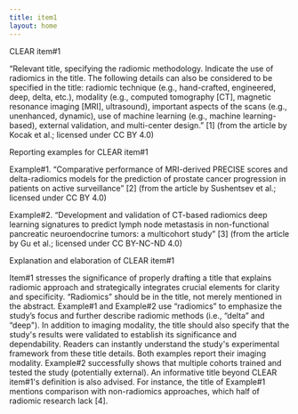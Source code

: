 ```yaml
---
title: item1
layout: home
---
```


CLEAR item#1

“Relevant title, specifying the radiomic methodology. Indicate the use of radiomics in the title. The following details can also be considered to be specified in the title: radiomic technique (e.g., hand-crafted, engineered, deep, delta, etc.), modality (e.g., computed tomography [CT], magnetic resonance imaging [MRI], ultrasound), important aspects of the scans (e.g., unenhanced, dynamic), use of machine learning (e.g., machine learning-based), external validation, and multi-center design.” [1] (from the article by Kocak et al.; licensed under CC BY 4.0)

Reporting examples for CLEAR item#1

Example#1. “Comparative performance of MRI-derived PRECISE scores and delta-radiomics models for the prediction of prostate cancer progression in patients on active surveillance” [2] (from the article by Sushentsev et al.; licensed under CC BY 4.0)

Example#2. “Development and validation of CT-based radiomics deep learning signatures to predict lymph node metastasis in non-functional pancreatic neuroendocrine tumors: a multicohort study” [3] (from the article by Gu et al.; licensed under CC BY-NC-ND 4.0)

Explanation and elaboration of CLEAR item#1

Item#1 stresses the significance of properly drafting a title that explains radiomic approach and strategically integrates crucial elements for clarity and specificity. “Radiomics” should be in the title, not merely mentioned in the abstract. Example#1 and Example#2 use “radiomics” to emphasize the study’s focus and further describe radiomic methods (i.e., “delta” and “deep"). In addition to imaging modality, the title should also specify that the study's results were validated to establish its significance and dependability. Readers can instantly understand the study's experimental framework from these title details. Both examples report their imaging modality. Example#2 successfully shows that multiple cohorts trained and tested the study (potentially external). An informative title beyond CLEAR item#1's definition is also advised. For instance, the title of Example#1 mentions comparison with non-radiomics approaches, which half of radiomic research lack [4].


